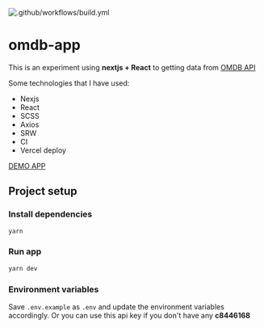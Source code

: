 ![.github/workflows/build.yml](https://github.com/joaopereirawd/omdb-app/workflows/.github/workflows/build.yml/badge.svg)

# omdb-app
This is an experiment using **nextjs + React** to getting data from [OMDB API](http://www.omdbapi.com/)

Some technologies that I have used:
- Nexjs
- React
- SCSS
- Axios
- SRW 
- CI
- Vercel deploy

[DEMO APP](https://omdb-app-tau.vercel.app/)

## Project setup

### Install dependencies

```bash
yarn
```

### Run app

```bash
yarn dev
```

### Environment variables

Save `.env.example` as `.env` and update the environment variables accordingly. Or you can use this api key if you don't have any **c8446168**
